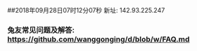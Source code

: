 ##2018年09月28日07时12分07秒 新址: 142.93.225.247
### 兔友常见问题及解答: https://github.com/wanggonging/d/blob/w/FAQ.md
